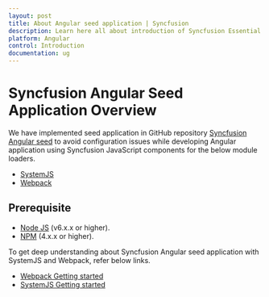 ```yaml
---
layout: post
title: About Angular seed application | Syncfusion
description: Learn here all about introduction of Syncfusion Essential Angular component, its features, and more.
platform: Angular
control: Introduction
documentation: ug
---
```



# Syncfusion Angular Seed Application Overview

We have implemented seed application in GitHub repository [Syncfusion Angular seed](https://github.com/syncfusion/angular2-seeds) to avoid configuration issues while developing Angular application using Syncfusion JavaScript components for the below module loaders.

* [SystemJS](https://github.com/systemjs/systemjs)
* [Webpack](https://github.com/webpack/webpack)

## Prerequisite

* [Node JS](https://nodejs.org/en) (v6.x.x or higher).  
* [NPM](https://docs.npmjs.com/downloading-and-installing-node-js-and-npm) (4.x.x or higher).

To get deep understanding about Syncfusion Angular seed application with SystemJS and Webpack, refer below links.

* [Webpack Getting started](/angular/gettingstarted/getting-started-webpack "Getting started with Webpack")
* [SystemJS Getting started](/angular/gettingstarted/getting-started-systemjs "Getting started with SystemJS")
